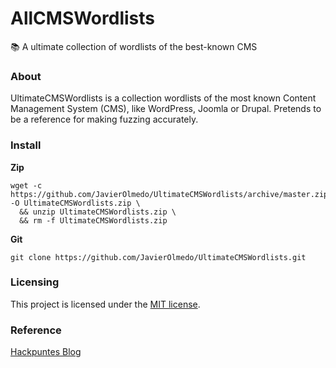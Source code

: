 # AllCMSWordlists
📚 A ultimate collection of wordlists of the best-known CMS

### About
UltimateCMSWordlists is a collection wordlists of the most known Content Management System (CMS), like WordPress, Joomla or Drupal. Pretends to be a reference for making fuzzing accurately.

### Install

**Zip**
```
wget -c https://github.com/JavierOlmedo/UltimateCMSWordlists/archive/master.zip -O UltimateCMSWordlists.zip \
  && unzip UltimateCMSWordlists.zip \
  && rm -f UltimateCMSWordlists.zip
```

**Git**
```
git clone https://github.com/JavierOlmedo/UltimateCMSWordlists.git
```

### Licensing
This project is licensed under the [MIT license](LICENSE).

### Reference
[Hackpuntes Blog](https://hackpuntes.com/ultimate-cms-wordlists/)